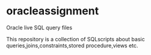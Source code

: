 # oracleassignment
Oracle live SQL query files


This repository is a collection of SQLscripts about basic queries,joins,constraints,stored procedure,views etc.
